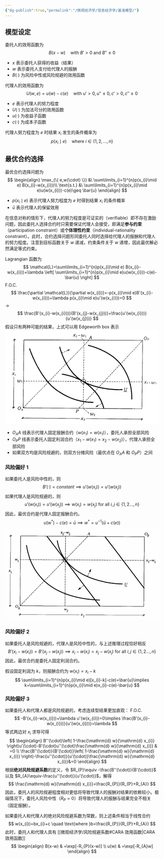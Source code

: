 ```yaml
---
{"dg-publish":true,"permalink":"/微观经济学/信息经济学/基准模型/"}
---
```



## 模型设定

委托人的效用函数为
$$
B(x-w) \quad \text{with }B'>0\text{ and }B''\leq 0
$$
- $x$ 表示委托人获得的收益（结果）
- $w$ 表示委托人支付给代理人的报酬
- $B(\cdot)$ 为风险中性或风险规避的效用函数

代理人的效用函数为
$$
U(w,e)=u(w)-c(e) \quad \text{with }u'>0,u''\leq 0,c'>0,c''\geq 0
$$
- $e$ 表示代理人的努力程度
- $U(\cdot)$ 为加法可分的效用函数
- $u(\cdot)$ 为收益子函数
- $c(\cdot)$ 为成本子函数

代理人努力程度为 $e$ 时结果 $x_{i}$ 发生的条件概率为
$$
p(x_{i}\mid e)\quad \text{where }i\in \{ 1,2,\dots,n \} 
$$

## 最优合约选择

最优合约选择问题为
$$
\begin{align}
\max_{\{ e,w(\cdot) \}} &\ \sum\limits_{i=1}^{n}p(x_{i}\mid e) B(x_{i}-w(x_{i}))\\
\text{s.t.} &\ \sum\limits_{i=1}^{n}p(x_{i}\mid e)u(w(x_{i}))-c(e)\geq \bar{u}
\end{align}
$$
- $p(x_{i}\mid e)$ 表示代理人努力程度为 $e$ 时得到结果 $x_{i}$ 的条件概率
- $\bar{u}$ 表示代理人的保留效用

在信息对称的情形下，代理人的努力程度是可证实的（verifiable）即不存在激励问题，因此委托人选择合约时只需要保证代理人会接受，即满足**参与约束**（participation constraint）或**个体理性约束**（individual-rationality constraint）。此时，合约选择问题形同委托人同时选择给代理人的报酬和代理人的努力程度。注意到目标函数关于 $w$ 递减，约束条件关于 $w$ 递增，因此最优解必然满足等式约束。

Lagrangian 函数为
$$
\mathcal{L}=\sum\limits_{i=1}^{n}p(x_{i}\mid e) B(x_{i}-w(x_{i}))+\lambda \left[ \sum\limits_{i=1}^{n}p(x_{i}\mid e)u(w(x_{i}))-c(e)-\bar{u} \right]
$$
F.O.C.
$$
\frac{\partial \mathcal{L}}{\partial w(x_{i})}=-p(x_{i}\mid e)B'(x_{i}-w(x_{i}))+\lambda p(x_{i}\mid e)u'(w(x_{i}))=0
$$
->
$$
\frac{B'(x_{i}-w(x_{i}))}{B'(x_{j}-w(x_{j}))}=\frac{u'(w(x_{i}))}{u'(w(x_{j}))}
$$
假设只有两种可能的结果，上式可以用 Edgeworth box 表示
![image.png](https://raw.githubusercontent.com/ykonut/picx-images-hosting/master/picgo/image-d31cb185513cdd46a06e86d01ff218be.png)
- $O_{A}A$ 线表示代理人固定报酬合约（$w(x_{1})=w(x_{1})$），委托人承担全部风险
- $O_{P}P$ 线表示委托人固定利润合约（$x_{1}-w(x_{1})=x_{2}-w(x_{2})$），代理人承担全部风险
- 如果双方均是风险规避的，则双方分摊风险（最优点在 $O_{A}A$ 和 $O_{P}P$）之间
### 风险偏好 1

如果委托人是风险中性的，则
$$
B'(\cdot)=constant \implies u'(w(x_{i}))=u'(w(x_{j}))
$$
如果代理人是风险规避的，则
$$
u'(w(x_{i}))=u'(w(x_{j}))\implies w(x_{i})=w(x_{j}) \text{ for all }i,j\in \{ 1,2\dots,n \}
$$
因此，最优合约是代理人固定报酬合约。
$$
u(w^*)-c(e)=\bar{u}\implies w^*=u^{-1}(\bar{u}+c(e))
$$
![image.png](https://raw.githubusercontent.com/ykonut/picx-images-hosting/master/picgo/image-d1a9a8585f3651d225da2c9d58a72a5b.png)

### 风险偏好 2

如果委托人是风险规避的，代理人是风险中性的，与上述推理过程恰好相反
$$
B'(x_{i}-w(x_{i}))=B'(x_{j}-w(x_{j}))\implies x_{i}-w(x_{i})=x_{j}-w(x_{j}) \text{ for all }i,j\in \{ 1,2\dots,n \}
$$
因此，最优合约是委托人固定利润合约。

假设固定利润为 $k$，则报酬合约为 $w(x_{i})=x_{i}-k$
$$
\sum\limits_{i=1}^{n}p(x_{i}\mid e)[x_{i}-k]-c(e)=\bar{u}\implies k=\sum\limits_{i=1}^{n}p(x_{i}\mid e)x_{i}-c(e)-\bar{u}
$$
### 风险偏好 3

如果委托人和代理人都是风险规避的，考虑连续型结果更加直观：
F.O.C.
$$
-B'(x_{i}-w(x_{i}))+\lambda u'(w(x_{i}))=0\implies \frac{B'(x_{i}-w(x_{i}))}{u'(w(x_{i}))}=\lambda
$$
等式两边对 $x_{i}$ 求导可得
$$
\begin{align}
B''(\cdot)\left( 1-\frac{\mathrm{d} w}{\mathrm{d} x_{i}}  \right)u'(\cdot)-B'(\cdot)u''(\cdot)\frac{\mathrm{d} w}{\mathrm{d} x_{i}} & =0 \\
\frac{B''(\cdot)}{B'(\cdot)}\left( 1-\frac{\mathrm{d} w}{\mathrm{d} x_{i}} \right)-\frac{u''(\cdot)}{u'(\cdot)}\frac{\mathrm{d} w}{\mathrm{d} x_{i}}&=0
\end{align}
$$
根据**绝对风险规避系数**的定义，令 $R_{P}\equiv -\frac{B''(\cdot)}{B'(\cdot)}$ 以及 $R_{A}\equiv-\frac{u''(\cdot)}{u'(\cdot)}$，解得
$$
\frac{\mathrm{d} w}{\mathrm{d} x_{i}}=\frac{R_{P}}{R_{P}+R_{A}}
$$
因此，委托人的风险规避程度相对更低将导致代理人的报酬对结果的依赖较小。极端情况下，委托人风险中性（$R_{P}=0$）将导致代理人的报酬与结果完全不相关（固定报酬）。

如果委托人和代理人的绝对风险规避系数为常数，则上述条件相当于线性合约
$$
w(x_{i})=bx_{i}+c \quad \text{where }b=\frac{R_{P}}{R_{P}+R_{A}}
$$
此时，委托人和代理人具有 [[微观经济学/风险规避系数#CARA 效用函数\|CARA 效用函数]]
$$
\begin{align}
B(x-w) & =\exp[-R_{P}(x-w)] \\
u(w) & =\exp[-R_{A}w]
\end{align}
$$

